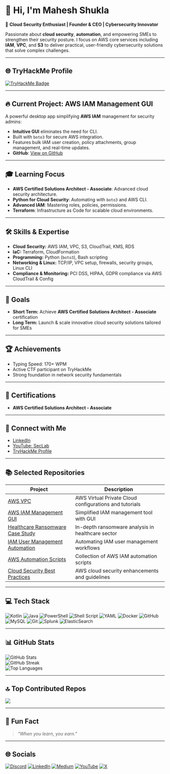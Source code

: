 # 👋 Hi, I'm **Mahesh Shukla**

🚀 **Cloud Security Enthusiast | Founder & CEO | Cybersecurity Innovator**

Passionate about **cloud security**, **automation**, and empowering SMEs to strengthen their security posture. I focus on AWS core services including **IAM**, **VPC**, and **S3** to deliver practical, user-friendly cybersecurity solutions that solve complex challenges.

---

## 🌐 TryHackMe Profile  
[![TryHackMe Badge](https://tryhackme-badges.s3.amazonaws.com/JailBreaker.png)](https://tryhackme.com/p/JailBreaker)

---

## 🔥 Current Project: AWS IAM Management GUI

A powerful desktop app simplifying **AWS IAM** management for security admins:

- **Intuitive GUI** eliminates the need for CLI.
- Built with `boto3` for secure AWS integration.
- Features bulk IAM user creation, policy attachments, group management, and real-time updates.  
- **GitHub**: [View on GitHub](https://github.com/MaheshShukla1/AWS-IAM-Management-GUI)

---

## 🎓 Learning Focus

- **AWS Certified Solutions Architect - Associate**: Advanced cloud security architecture.
- **Python for Cloud Security**: Automating with `boto3` and AWS CLI.
- **Advanced IAM**: Mastering roles, policies, permissions.
- **Terraform**: Infrastructure as Code for scalable cloud environments.

---

## 🛠️ Skills & Expertise

- **Cloud Security:** AWS IAM, VPC, S3, CloudTrail, KMS, RDS  
- **IaC:** Terraform, CloudFormation  
- **Programming:** Python (`boto3`), Bash scripting  
- **Networking & Linux:** TCP/IP, VPC setup, firewalls, security groups, Linux CLI  
- **Compliance & Monitoring:** PCI DSS, HIPAA, GDPR compliance via AWS CloudTrail & Config  

---

## 🚀 Goals

- **Short Term:** Achieve **AWS Certified Solutions Architect - Associate** certification  
- **Long Term:** Launch & scale innovative cloud security solutions tailored for SMEs  

---

## 🏆 Achievements

- Typing Speed: 170+ WPM  
- Active CTF participant on TryHackMe  
- Strong foundation in network security fundamentals  

---

## 🎯 Certifications

- **AWS Certified Solutions Architect - Associate**

---

## 🔗 Connect with Me

- [LinkedIn](https://www.linkedin.com/in/mahesh-shukla/)  
- [YouTube: SecLab](https://www.youtube.com/channel/SecLab)  
- [TryHackMe Profile](https://tryhackme.com/p/JailBreaker)

---

## 📚 Selected Repositories

| Project | Description |
|---------|-------------|
| [AWS VPC](https://github.com/MaheshShukla1/AWS-VPC) | AWS Virtual Private Cloud configurations and tutorials |
| [AWS IAM Management GUI](https://github.com/MaheshShukla1/AWS-IAM-Management-GUI) | Simplified IAM management tool with GUI |
| [Healthcare Ransomware Case Study](https://github.com/MaheshShukla1/Healthcare-Ransomware-Case-Study) | In-depth ransomware analysis in healthcare sector |
| [IAM User Management Automation](https://github.com/MaheshShukla1/iam-user-management-automation) | Automating IAM user management workflows |
| [AWS Automation Scripts](https://github.com/MaheshShukla1/aws-iam-automation-scripts) | Collection of AWS IAM automation scripts |
| [Cloud Security Best Practices](https://github.com/MaheshShukla1/Aws-cloud-security) | AWS cloud security enhancements and guidelines |

---

## 💻 Tech Stack

![Kotlin](https://img.shields.io/badge/kotlin-%237F52FF.svg?style=plastic&logo=kotlin&logoColor=white) 
![Java](https://img.shields.io/badge/java-%23ED8B00.svg?style=plastic&logo=openjdk&logoColor=white) 
![PowerShell](https://img.shields.io/badge/PowerShell-%235391FE.svg?style=plastic&logo=powershell&logoColor=white) 
![Shell Script](https://img.shields.io/badge/shell_script-%23121011.svg?style=plastic&logo=gnu-bash&logoColor=white) 
![YAML](https://img.shields.io/badge/yaml-%23ffffff.svg?style=plastic&logo=yaml&logoColor=151515) 
![Docker](https://img.shields.io/badge/docker-%230db7ed.svg?style=plastic&logo=docker&logoColor=white) 
![GitHub](https://img.shields.io/badge/github-%23121011.svg?style=plastic&logo=github&logoColor=white) 
![MySQL](https://img.shields.io/badge/mysql-4479A1.svg?style=plastic&logo=mysql&logoColor=white) 
![Git](https://img.shields.io/badge/git-%23F05033.svg?style=plastic&logo=git&logoColor=white) 
![Splunk](https://img.shields.io/badge/splunk-%23000000.svg?style=plastic&logo=splunk&logoColor=white) 
![ElasticSearch](https://img.shields.io/badge/-ElasticSearch-005571?style=plastic&logo=elasticsearch)

---

## 📊 GitHub Stats

![GitHub Stats](https://github-readme-stats.vercel.app/api?username=MaheshShukla1&show_icons=true&theme=dark&hide_border=true&include_all_commits=true&count_private=true&rank_icon=github)  
![GitHub Streak](https://github-readme-streak-stats.herokuapp.com?user=MaheshShukla1&theme=dark&hide_border=true)  
![Top Languages](https://github-readme-stats.vercel.app/api/top-langs/?username=MaheshShukla1&theme=dark&hide_border=true&layout=compact&langs_count=10)  

---

## 🔝 Top Contributed Repos  
![](https://github-contributor-stats.vercel.app/api?username=MaheshShukla1&limit=5&theme=dark&combine_all_yearly_contributions=true)

---

## 🌟 Fun Fact

> _"When you learn, you earn."_

---

## 🌐 Socials  
[![Discord](https://img.shields.io/badge/Discord-%237289DA.svg?logo=discord&logoColor=white)](https://discord.gg/unnfwjw2sR) 
[![LinkedIn](https://img.shields.io/badge/LinkedIn-%230077B5.svg?logo=linkedin&logoColor=white)](https://www.linkedin.com/in/maheshshukla01/) 
[![Medium](https://img.shields.io/badge/Medium-12100E?logo=medium&logoColor=white)](https://medium.com/@Mahesh_Shukla) 
[![YouTube](https://img.shields.io/badge/YouTube-%23FF0000.svg?logo=YouTube&logoColor=white)](https://www.youtube.com/channel/UCa_oZ3SJu1z24ZRkOpLbc7Q) 
[![X](https://img.shields.io/badge/X-black.svg?logo=X&logoColor=white)](https://x.com/Maheshshukla011)
